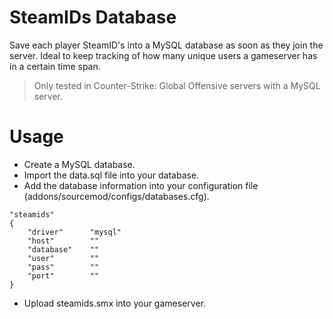 # SteamIDs Database
Save each player SteamID's into a MySQL database as soon as they join the server. Ideal to keep tracking of how many unique users a gameserver has in a certain time span.

> Only tested in Counter-Strike: Global Offensive servers with a MySQL server.

# Usage
- Create a MySQL database.
- Import the data.sql file into your database.
- Add the database information into your configuration file (addons/sourcemod/configs/databases.cfg).
```
"steamids"
{
    "driver"      "mysql"
    "host"        ""
    "database"    ""
    "user"        ""
    "pass"        ""
    "port"        ""
}
```
- Upload steamids.smx into your gameserver.
